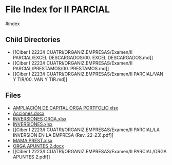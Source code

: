 # File Index for II PARCIAL
#index

## Child Directories

- [[Ciber I 2223/I CUATRI/ORGANIZ.EMPRESAS/Examen/II PARCIAL/EXCEL DESCARGADOS/00. EXCEL DESCARGADOS.md]]
- [[Ciber I 2223/I CUATRI/ORGANIZ.EMPRESAS/Examen/II PARCIAL/PRESTAMOS/00. PRESTAMOS.md]]
- [[Ciber I 2223/I CUATRI/ORGANIZ.EMPRESAS/Examen/II PARCIAL/VAN Y TIR/00. VAN Y TIR.md]]

## Files

- [AMPLIACIÓN DE CAPITAL ORGA PORTFOLIO.xlsx](https://github.com/Grado-en-Gestion-de-la-Ciberseguridad/1-Ciberseguridad-web/tree/v4/content/Ciber%20I%202223/I%20CUATRI/ORGANIZ.EMPRESAS/Examen/II%20PARCIAL/AMPLIACI%C3%93N%20DE%20CAPITAL%20ORGA%20PORTFOLIO.xlsx)
- [Acciones.docx](https://github.com/Grado-en-Gestion-de-la-Ciberseguridad/1-Ciberseguridad-web/tree/v4/content/Ciber%20I%202223/I%20CUATRI/ORGANIZ.EMPRESAS/Examen/II%20PARCIAL/Acciones.docx)
- [INVERSIONES ORGA.xlsx](https://github.com/Grado-en-Gestion-de-la-Ciberseguridad/1-Ciberseguridad-web/tree/v4/content/Ciber%20I%202223/I%20CUATRI/ORGANIZ.EMPRESAS/Examen/II%20PARCIAL/INVERSIONES%20ORGA.xlsx)
- [INVERSIONES.xlsx](https://github.com/Grado-en-Gestion-de-la-Ciberseguridad/1-Ciberseguridad-web/tree/v4/content/Ciber%20I%202223/I%20CUATRI/ORGANIZ.EMPRESAS/Examen/II%20PARCIAL/INVERSIONES.xlsx)
- [[Ciber I 2223/I CUATRI/ORGANIZ.EMPRESAS/Examen/II PARCIAL/LA INVERSION EN LA EMPRESA (Rev. 22-23).pdf]]
- [MAMA PREST.xlsx](https://github.com/Grado-en-Gestion-de-la-Ciberseguridad/1-Ciberseguridad-web/tree/v4/content/Ciber%20I%202223/I%20CUATRI/ORGANIZ.EMPRESAS/Examen/II%20PARCIAL/MAMA%20PREST.xlsx)
- [ORGA APUNTES 2.docx](https://github.com/Grado-en-Gestion-de-la-Ciberseguridad/1-Ciberseguridad-web/tree/v4/content/Ciber%20I%202223/I%20CUATRI/ORGANIZ.EMPRESAS/Examen/II%20PARCIAL/ORGA%20APUNTES%202.docx)
- [[Ciber I 2223/I CUATRI/ORGANIZ.EMPRESAS/Examen/II PARCIAL/ORGA APUNTES 2.pdf]]
